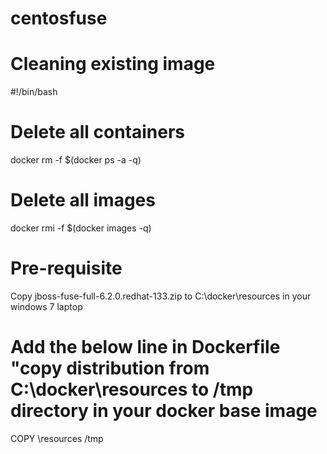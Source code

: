 # centosfuse

# Cleaning existing image

#!/bin/bash
# Delete all containers
docker rm -f $(docker ps -a -q)
# Delete all images
docker rmi -f $(docker images -q)

# Pre-requisite 
Copy jboss-fuse-full-6.2.0.redhat-133.zip to C:\docker\resources in your windows 7 laptop
# Add the below line in Dockerfile "copy distribution from C:\docker\resources to /tmp directory in your docker base image
COPY \resources /tmp
